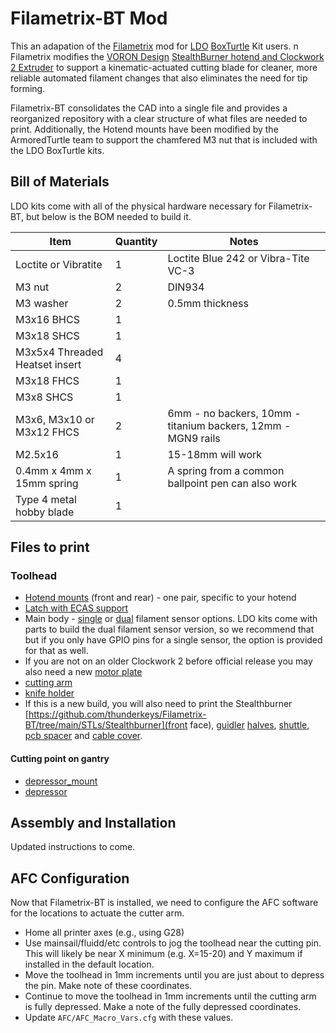 # Filametrix-BT Mod

This an adapation of the [Filametrix](https://github.com/sorted01/Filametrix) mod for [LDO](https://ldomotors.com) [BoxTurtle](https://github.com/ArmoredTurtle/BoxTurtle) Kit users.
n
Filametrix modifies the [VORON Design](https://www.vorondesign.com) [StealthBurner hotend and Clockwork 2 Extruder](https://github.com/VoronDesign/Voron-Stealthburner/) to support a kinematic-actuated cutting blade for cleaner, more reliable automated filament changes that also eliminates the need for tip forming.

Filametrix-BT consolidates the CAD into a single file and provides a reorganized repository with a clear structure of what files are needed to print.  Additionally, the Hotend mounts have been modified by the ArmoredTurtle team to support the chamfered M3 nut that is included with the LDO BoxTurtle kits.

## Bill of Materials
LDO kits come with all of the physical hardware necessary for Filametrix-BT, but below is the BOM needed to build it.

Item    | Quantity | Notes
-----   | -------- | ------
Loctite or Vibratite | 1        | Loctite Blue 242 or Vibra-Tite VC-3 
M3 nut  | 2 | DIN934
M3 washer | 2 | 0.5mm thickness
M3x16 BHCS | 1 |
M3x18 SHCS | 1 |
M3x5x4 Threaded Heatset insert | 4 |
M3x18 FHCS | 1 |
M3x8 SHCS | 1 |
M3x6, M3x10 or M3x12 FHCS | 2 | 6mm - no backers, 10mm - titanium backers, 12mm - MGN9 rails
M2.5x16 | 1 | 15-18mm will work
0.4mm x 4mm x 15mm spring | 1 | A spring from a common ballpoint pen can also work
Type 4 metal hobby blade | 1 |

## Files to print
### Toolhead
- [Hotend mounts](https://github.com/thunderkeys/Filametrix-BT/tree/main/STLs/Hotend%20Mounts) (front and rear) - one pair, specific to your hotend
- [Latch with ECAS support](https://github.com/thunderkeys/Filametrix-BT/blob/main/STLs/CW2/%5Ba%5D_latch_ecas.stl)
- Main body - [single](https://github.com/thunderkeys/Filametrix-BT/blob/main/STLs/CW2/main_body_single_switch.stl) or [dual](https://github.com/thunderkeys/Filametrix-BT/blob/main/STLs/CW2/main_body_dual_switch.stl) filament sensor options. LDO kits come with parts to build the dual filament sensor version, so we recommend that but if you only have GPIO pins for a single sensor, the option is provided for that as well.
- If you are not on an older Clockwork 2 before official release you may also need a new [motor plate](https://github.com/thunderkeys/Filametrix-BT/blob/main/STLs/CW2/motor_plate.stl)
- [cutting arm](https://github.com/thunderkeys/Filametrix-BT/blob/main/STLs/%5Ba%5D_cutting_arm.stl)
- [knife holder](https://github.com/thunderkeys/Filametrix-BT/blob/main/STLs/%5Ba%5D_knife_holder.stl)
- If this is a new build, you will also need to print the Stealthburner [https://github.com/thunderkeys/Filametrix-BT/tree/main/STLs/Stealthburner](front face), [guidler](https://github.com/thunderkeys/Filametrix-BT/blob/main/STLs/CW2/%5Ba%5D_guidler_a.stl) [halves](https://github.com/thunderkeys/Filametrix-BT/blob/main/STLs/CW2/%5Ba%5D_guidler_b.stl), [shuttle](https://github.com/thunderkeys/Filametrix-BT/blob/main/STLs/CW2/%5Ba%5D_shuttle.stl), [pcb spacer](https://github.com/thunderkeys/Filametrix-BT/blob/main/STLs/CW2/%5Ba%5D_pcb_spacer.stl) and [cable cover](https://github.com/thunderkeys/Filametrix-BT/tree/main/STLs/CW2).

#### Cutting point on gantry
- [depressor_mount](https://github.com/thunderkeys/Filametrix-BT/blob/main/STLs/depressor_mount.stl)
- [depressor](https://github.com/thunderkeys/Filametrix-BT/blob/main/STLs/depressor.stl)

## Assembly and Installation
Updated instructions to come.

## AFC Configuration

Now that Filametrix-BT is installed, we need to configure the AFC software for the locations to actuate the cutter arm.

- Home all printer axes (e.g., using G28)
- Use mainsail/fluidd/etc controls to jog the toolhead near the cutting pin.  This will likely be near X minimum (e.g. X=15-20) and Y maximum if installed in the default location.
- Move the toolhead in 1mm increments until you are just about to depress the pin.  Make note of these coordinates.
- Continue to move the toolhead in 1mm increments until the cutting arm is fully depressed. Make a note of the fully depressed coordinates.
- Update ``AFC/AFC_Macro_Vars.cfg`` with these values.

